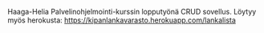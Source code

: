 Haaga-Helia Palvelinohjelmointi-kurssin lopputyönä CRUD sovellus. 
Löytyy myös herokusta: https://kipanlankavarasto.herokuapp.com/lankalista
